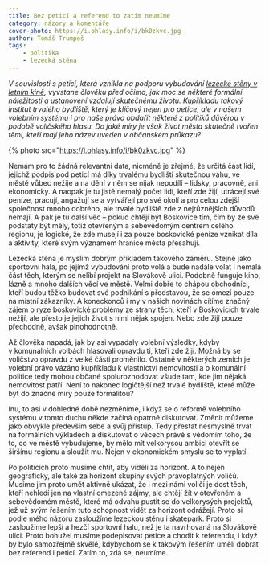 ```yaml
---
title: Bez peticí a referend to zatím neumíme
category: názory a komentáře
cover-photo: https://i.ohlasy.info/i/bk0zkvc.jpg
author: Tomáš Trumpeš
tags:
    - politika
    - lezecká stěna
---
```


*V souvislosti s peticí, která vznikla na podporu vybudování [lezecké stěny v letním kině](http://stenaboskovice.cz), vyvstane člověku před očima, jak moc se některé formální náležitosti a ustanovení vzdalují skutečnému životu. Kupříkladu takový institut trvalého bydliště, který je klíčový nejen pro petice, ale v našem volebním systému i pro naše právo obdařit některé z politiků důvěrou v podobě voličského hlasu. Do jaké míry je však život města skutečně tvořen těmi, kteří mají jeho název uveden v občanském průkazu?*

{% photo src="https://i.ohlasy.info/i/bk0zkvc.jpg" %}

Nemám pro to žádná relevantní data, nicméně je zřejmé, že určitá část lidí, jejichž podpis pod peticí má díky trvalému bydlišti skutečnou váhu, ve městě vůbec nežije a na dění v něm se nijak nepodílí – lidsky, pracovně, ani ekonomicky. A naopak je tu jistě nemalý počet lidí, kteří zde žijí, utrácejí své peníze, pracují, angažují se a vytvářejí pro své okolí a pro celou zdejší společnost mnoho dobrého, ale trvalé bydliště zde z nejrůznějších důvodů nemají. A pak je tu další věc – pokud chtějí být Boskovice tím, čím by ze své podstaty být měly, totiž otevřeným a sebevědomým centrem celého regionu, je logické, že zde musejí i za pouze boskovické peníze vznikat díla a aktivity, které svým významem hranice města přesahují.

Lezecká stěna je myslím dobrým příkladem takového záměru. Stejně jako sportovní hala, po jejímž vybudování proto volá a bude nadále volat i nemalá část těch, kterým se nelíbí projekt na Slovákově ulici. Podobně funguje kino, lázně a mnoho dalších věcí ve městě. Velmi dobře to chápou obchodníci, kteří budou těžko budovat své podnikání s představou, že se omezí pouze na místní zákazníky. A koneckonců i my v našich novinách cítíme značný zájem o ryze boskovické problémy ze strany těch, kteří v Boskovicích trvale nežijí, ale přesto je jejich život s nimi nějak spojen. Nebo zde žijí pouze přechodně, avšak plnohodnotně.

Až člověka napadá, jak by asi vypadaly volební výsledky, kdyby v komunálních volbách hlasovali opravdu ti, kteří zde žijí. Možná by se voličstvo opravdu z velké části proměnilo. Ostatně v některých zemích je volební právo vázáno kupříkladu k vlastnictví nemovitosti a o komunální politice tedy mohou občané spolurozhodovat všude tam, kde jim nějaká nemovitost patří. Není to nakonec logičtější než trvalé bydliště, které může být do značné míry pouze formalitou?

Inu, to asi v dohledné době nezměníme, i když se o reformě volebního systému v tomto duchu někde začíná opatrně diskutovat. Změnit můžeme jako obvykle především sebe a svůj přístup. Tedy přestat nesmyslně trvat na formálních výkladech a diskutovat o věcech právě s vědomím toho, že to, co ve městě vybudujeme, by mělo mít velkorysou ambici otevřít se širšímu regionu a sloužit mu. Nejen v ekonomickém smyslu se to vyplatí.

Po politicích proto musíme chtít, aby viděli za horizont. A to nejen geograficky, ale také za horizont skupiny svých právoplatných voličů. Musíme jim proto umět aktivně ukázat, že i mezi námi voliči je dost těch, kteří nehledí jen na vlastní omezené zájmy, ale chtějí žít v otevřeném a sebevědomém městě, které má odvahu pustit se do velkorysých projektů, jež už svým řešením tuto schopnost vidět za horizont odrážejí. Proto si podle mého názoru zasloužíme lezeckou stěnu i skatepark. Proto si zasloužíme lepší a hezčí sportovní halu, než je ta navrhovaná na Slovákově ulici. Proto bohužel musíme podepisovat petice a chodit k referendu, i když by bylo samozřejmě skvělé, kdybychom se k takovým řešením uměli dobrat bez referend i peticí. Zatím to, zdá se, neumíme.
